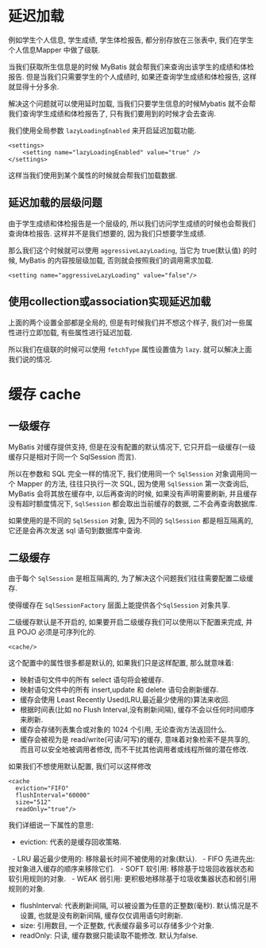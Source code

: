 # 延迟加载

例如学生个人信息, 学生成绩, 学生体检报告, 都分别存放在三张表中, 我们在学生个人信息Mapper 中做了级联. 

当我们获取所生信息是的时候 MyBatis 就会帮我们来查询出该学生的成绩和体检报告. 但是当我们只需要学生的个人成绩时, 如果还查询学生成绩和体检报告, 这样就显得十分多余. 

解决这个问题就可以使用延时加载, 当我们只要学生信息的时候Mybatis 就不会帮我们查询学生成绩和体检报告了, 只有我们要用到的时候才会去查询.

我们使用全局参数 ```lazyLoadingEnabled``` 来开启延迟加载功能.
```
<settings>  
    <setting name="lazyLoadingEnabled" value="true" />  
</settings>  
```
这样当我们使用到某个属性的时候就会帮我们加载数据.

## 延迟加载的层级问题
由于学生成绩和体检报告是一个层级的, 所以我们访问学生成绩的时候也会帮我们查询体检报告. 这样并不是我们想要的, 因为我们只想要学生成绩.

那么我们这个时候就可以使用 ```aggressiveLazyLoading```, 当它为 true(默认值) 的时候, MyBatis 的内容按层级加载, 否则就会按照我们的调用需求加载.
```
<setting name="aggressiveLazyLoading" value="false"/>  
```

## 使用collection或association实现延迟加载
上面的两个设置全部都是全局的, 但是有时候我们并不想这个样子, 我们对一些属性进行立即加载, 有些属性进行延迟加载.

所以我们在级联的时候可以使用 ```fetchType``` 属性设置值为 ```lazy```. 就可以解决上面我们说的情况.

# 缓存 cache
## 一级缓存
MyBatis 对缓存提供支持, 但是在没有配置的默认情况下, 它只开启一级缓存(一级缓存只是相对于同一个 SqlSession 而言).

所以在参数和 SQL 完全一样的情况下, 我们使用同一个 ```SqlSession``` 对象调用同一个 Mapper 的方法, 往往只执行一次 SQL, 因为使用 ```SqlSession``` 第一次查询后, MyBatis 会将其放在缓存中, 以后再查询的时候, 如果没有声明需要刷新, 并且缓存没有超时额度情况下, ```SqlSession``` 都会取出当前缓存的数据, 二不会再查询数据库.

如果使用的是不同的 ```SqlSession``` 对象, 因为不同的 ```SqlSession``` 都是相互隔离的, 它还是会再次发送 sql 语句到数据库中查询.

## 二级缓存
由于每个 ```SqlSession``` 是相互隔离的, 为了解决这个问题我们往往需要配置二级缓存.

使得缓存在 ```SqlSessionFactory``` 层面上能提供各个```SqlSession``` 对象共享.

二级缓存默认是不开启的, 如果要开启二级缓存我们可以使用以下配置来完成, 并且 POJO 必须是可序列化的.
```
<cache/>
```

这个配置中的属性很多都是默认的, 如果我们只是这样配置, 那么就意味着:
 - 映射语句文件中的所有 select 语句将会被缓存.
 - 映射语句文件中的所有 insert,update 和 delete 语句会刷新缓存.
 - 缓存会使用 Least Recently Used(LRU,最近最少使用的)算法来收回.
 - 根据时间表(比如 no Flush Interval,没有刷新间隔), 缓存不会以任何时间顺序来刷新.
 - 缓存会存储列表集合或对象的 1024 个引用, 无论查询方法返回什么.
 - 缓存会被视为是 read/write(可读/可写)的缓存, 意味着对象检索不是共享的, 而且可以安全地被调用者修改, 而不干扰其他调用者或线程所做的潜在修改.

如果我们不想使用默认配置, 我们可以这样修改
```
<cache
  eviction="FIFO"
  flushInterval="60000"
  size="512"
  readOnly="true"/>
```

我们详细说一下属性的意思:
 - eviction: 代表的是缓存回收策略.
 
   - LRU 最近最少使用的: 移除最长时间不被使用的对象(默认).
   - FIFO 先进先出: 按对象进入缓存的顺序来移除它们.
   - SOFT 软引用: 移除基于垃圾回收器状态和软引用规则的对象.
   - WEAK 弱引用: 更积极地移除基于垃圾收集器状态和弱引用规则的对象.
 - flushInterval: 代表刷新间隔, 可以被设置为任意的正整数(毫秒). 默认情况是不设置, 也就是没有刷新间隔, 缓存仅仅调用语句时刷新.
 - size: 引用数目, 一个正整数, 代表缓存最多可以存储多少个对象.
 - readOnly: 只读, 缓存数据只能读取不能修改. 默认为false.
 








